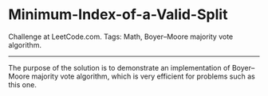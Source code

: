 # Minimum-Index-of-a-Valid-Split
Challenge at LeetCode.com. Tags: Math, Boyer–Moore majority vote algorithm.

---------------------------------------------------------------------------------------------------------------------------------------------------------------------

The purpose of the solution is to demonstrate an implementation of Boyer–Moore majority vote algorithm, which is very efficient for problems such as this one.
